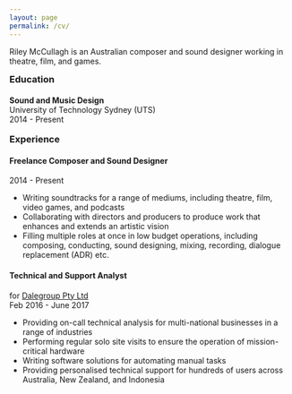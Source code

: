 ```yaml
---
layout: page
permalink: /cv/
---
```


Riley McCullagh is an Australian composer and sound designer working in theatre, film, and games.



<div class="greybox">

<h3 style="margin: 0px">Education</h3>

<h4 style="margin-bottom: 0px">Sound and Music Design</h4>
University of Technology Sydney (UTS)
<br>
2014 - Present                   

</div>
<br>

<div class="greybox">
<h3 style="margin: 0px">Experience</h3>

<h4>Freelance Composer and Sound Designer</h4>

2014 - Present
<ul>
<li> Writing soundtracks for a range of mediums, including theatre, film, video games, and podcasts </li>
<li> Collaborating with directors and producers to produce work that enhances and extends an artistic vision </li>
<li> Filling multiple roles at once in low budget operations, including composing, conducting, sound designing, mixing, recording, dialogue replacement (ADR) etc. </li>
</ul>

</div>

<div class="greybox">
<h4>Technical and Support Analyst</h4>

for <a href="http://dalegroup.net/">Dalegroup Pty Ltd</a>
<br>
Feb 2016 - June 2017

<ul>
<li>Providing on-call technical analysis for multi-national businesses in a range of industries</li>
<li>Performing regular solo site visits to ensure the operation of mission-critical hardware</li>
<li>Writing software solutions for automating manual tasks</li>
<li>Providing personalised technical support for hundreds of users across Australia, New Zealand, and Indonesia</li>
</ul>

</div>
